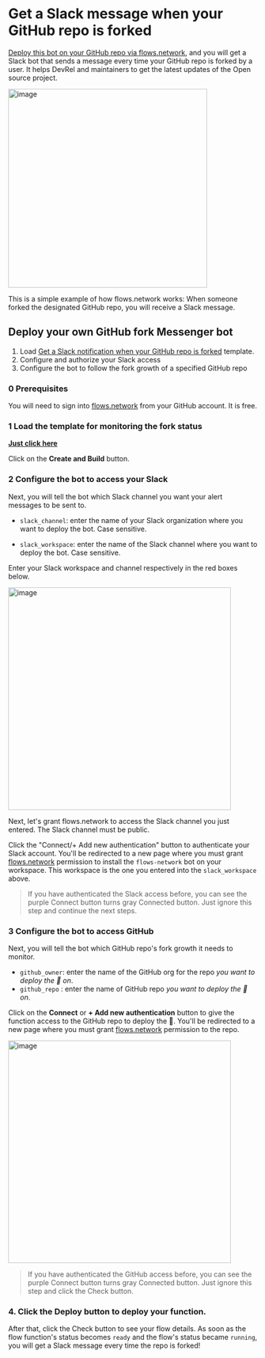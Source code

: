 # Get a Slack message when your GitHub repo is forked

[Deploy this bot on your GitHub repo via flows.network](#deploy-your-own-Github-fork-Messenger-bot), and you will get a Slack bot that sends a message every time your GitHub repo is forked by a user. It helps DevRel and maintainers to get the latest updates of the Open source project.

<img width="402" alt="image" src="https://github.com/flows-network/github-fork-alert-slack/assets/45785633/3fcdf103-6d0c-4757-b0de-45e4a5ef69c6">

This is a simple example of how flows.network works: When someone forked the designated GitHub repo, you will receive a Slack message.

## Deploy your own GitHub fork Messenger bot

1. Load [Get a Slack notification when your GitHub repo is forked](https://flows.network/flow/createByTemplate/github-fork-alert-slack) template.
2. Configure and authorize your Slack access
3. Configure the bot to follow the fork growth of a specified GitHub repo

### 0 Prerequisites

You will need to sign into [flows.network](https://flows.network/) from your GitHub account. It is free.

### 1 Load the template for monitoring the fork status

[**Just click here**](https://flows.network/flow/createByTemplate/github-fork-alert-slack)

Click on the **Create and Build** button.

### 2 Configure the bot to access your Slack

Next, you will tell the bot which Slack channel you want your alert messages to be sent to.

* `slack_channel`:
enter the name of your Slack organization where you want to deploy the bot. Case sensitive.

* `slack_workspace`:
enter the name of the Slack channel where you want to deploy the bot. Case sensitive.

Enter your Slack workspace and channel respectively in the red boxes below.

[<img width="450" alt="image" src="https://github.com/flows-network/github-star-slack-messenger/assets/37167103/7ec3b6ce-c180-4fec-8546-2dddfb9f3d85">](https://github.com/flows-network/github-star-slack-messenger/assets/37167103/7ec3b6ce-c180-4fec-8546-2dddfb9f3d85)


Next, let's grant flows.network to access the Slack channel you just entered. The Slack channel must be public.

Click the "Connect/+ Add new authentication" button to authenticate your Slack account. You'll be redirected to a new page where you must grant [flows.network](https://flows.network/) permission to install the `flows-network` bot on your workspace. This workspace is the one you entered into the `slack_workspace` above.

> If you have authenticated the Slack access before, you can see the purple Connect button turns gray Connected button. Just ignore this step and continue the next steps.

### 3 Configure the bot to access GitHub

Next, you will tell the bot which GitHub repo's fork growth it needs to monitor.

* `github_owner`: enter the name of the GitHub org for the repo *you want to deploy the 🤖 on*.
* `github_repo` : enter the name of GitHub repo *you want to deploy the 🤖 on*.

Click on the **Connect** or **+ Add new authentication** button to give the function access to the GitHub repo to deploy the 🤖. You'll be redirected to a new page where you must grant [flows.network](https://flows.network/) permission to the repo.

[<img width="450" alt="image" src="https://github.com/flows-network/github-fork-alert-slack/assets/45785633/869e4a84-76b4-4613-b8e3-d75b94c82f50">](https://github.com/flows-network/github-fork-alert-slack/assets/45785633/869e4a84-76b4-4613-b8e3-d75b94c82f50)


> If you have authenticated the GitHub access before, you can see the purple Connect button turns gray Connected button. Just ignore this step and click the Check button.

### 4. Click the Deploy button to deploy your function.

After that, click the Check button to see your flow details. As soon as the flow function's status becomes `ready` and the flow's status became `running`, you will get a Slack message every time the repo is forked!



